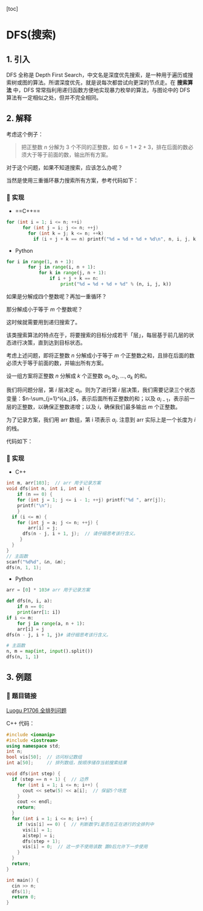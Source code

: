 [toc]

# DFS(搜索)

## 1. 引入

DFS 全称是 Depth First Search，中文名是深度优先搜索，是一种用于遍历或搜索树或图的算法。所谓深度优先，就是说每次都尝试向更深的节点走。在 **搜索算法** 中，DFS 常常指利用递归函数方便地实现暴力枚举的算法，与图论中的 DFS 算法有一定相似之处，但并不完全相同。

## 2. 解释

考虑这个例子：

> 把正整数 $n$ 分解为 $3$ 个不同的正整数，如 $6=1+2+3$，排在后面的数必须大于等于前面的数，输出所有方案。

对于这个问题，如果不知道搜索，应该怎么办呢？

当然是使用三重循环暴力搜索所有方案，参考代码如下：

### :cake: 实现

+ ==C++==

```cpp
for (int i = 1; i <= n; ++i)
      for (int j = i; j <= n; ++j)
        for (int k = j; k <= n; ++k)
          if (i + j + k == n) printf("%d = %d + %d + %d\n", n, i, j, k);
```

+ Python

```python
for i in range(1, n + 1):
        for j in range(i, n + 1):
            for k in range(j, n + 1):
                if i + j + k == n:
                    print("%d = %d + %d + %d" % (n, i, j, k))
```

如果是分解成四个整数呢？再加一重循环？

那分解成小于等于 $m$ 个整数呢？

这时候就需要用到递归搜索了。

该类搜索算法的特点在于，将要搜索的目标分成若干「层」，每层基于前几层的状态进行决策，直到达到目标状态。

考虑上述问题，即将正整数 $n$ 分解成小于等于 $m$ 个正整数之和，且排在后面的数必须大于等于前面的数，并输出所有方案。

设一组方案将正整数 $n$ 分解成 $k$ 个正整数 $a_1, a_2, \ldots, a_k$ 的和。

我们将问题分层，第 $i$ 层决定 $a_i$。则为了进行第 $i$ 层决策，我们需要记录三个状态变量：$n-\sum_{j=1}^i{a_j}$，表示后面所有正整数的和；以及 $a_{i-1}$，表示前一层的正整数，以确保正整数递增；以及 $i$，确保我们最多输出 $m$ 个正整数。

为了记录方案，我们用 arr 数组，第 i 项表示 $a_i$. 注意到 arr 实际上是一个长度为 $i$ 的栈。

代码如下：

### :cake: 实现

+ C++

```cpp
int m, arr[103];  // arr 用于记录方案
void dfs(int n, int i, int a) {
	if (n == 0) {
  	for (int j = 1; j <= i - 1; ++j) printf("%d ", arr[j]);
  	printf("\n");
	}
  if (i <= m) {
  	for (int j = a; j <= n; ++j) {
    	arr[i] = j;
      dfs(n - j, i + 1, j);  // 请仔细思考该行含义。
     }
  }
}
// 主函数
scanf("%d%d", &n, &m);
dfs(n, 1, 1);
```

+ Python

```python
arr = [0] * 103# arr 用于记录方案

def dfs(n, i, a):
    if n == 0:
    print(arr[1: i])
if i <= m:
    for j in range(a, n + 1):
    arr[i] = j
dfs(n - j, i + 1, j)# 请仔细思考该行含义。

# 主函数
n, m = map(int, input().split())
dfs(n, 1, 1)
```

## 3. 例题

### :link: 题目链接

   [Luogu P1706 全排列问题](https://www.luogu.com.cn/problem/P1706)

C++ 代码：

```cpp
#include <iomanip>
#include <iostream>
using namespace std;
int n;
bool vis[50];  // 访问标记数组
int a[50];     // 排列数组，按顺序储存当前搜索结果

void dfs(int step) {
  if (step == n + 1) {  // 边界
    for (int i = 1; i <= n; i++) {
      cout << setw(5) << a[i];  // 保留5个场宽
    }
    cout << endl;
    return;
  }                                                                                                                                                                                                    
  for (int i = 1; i <= n; i++) {
    if (vis[i] == 0) {  // 判断数字i是否在正在进行的全排列中
      vis[i] = 1;
      a[step] = i;
      dfs(step + 1);
      vis[i] = 0;  // 这一步不使用该数 置0后允许下一步使用
    }
  }
  return;
}

int main() {
  cin >> n;
  dfs(1);
  return 0;
}
```
